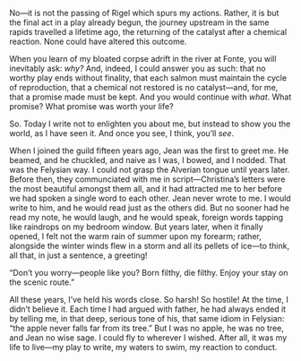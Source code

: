 No—it is not the passing of Rigel which spurs my actions. Rather, it is but the final act in a play already begun, the journey upstream in the same rapids travelled a lifetime ago, the returning of the catalyst after a chemical reaction. None could have altered this outcome.

When you learn of my bloated corpse adrift in the river at Fonte, you will inevitably ask: *why?* And, indeed, I could answer you as such: that no worthy play ends without finality, that each salmon must maintain the cycle of reproduction, that a chemical not restored is no catalyst—and, for me, that a promise made must be kept. And you would continue with *what*. What promise? What promise was worth your life?

So. Today I write not to enlighten you about me, but instead to show you the world, as I have seen it. And once you see, I think, you’ll *see*.

When I joined the guild fifteen years ago, Jean was the first to greet me. He beamed, and he chuckled, and naive as I was, I bowed, and I nodded. That was the Felysian way. I could not grasp the Alverian tongue until years later. Before then, they communciated with me in script—Christina’s letters were the most beautiful amongst them all, and it had attracted me to her before we had spoken a single word to each other. Jean never wrote to me. I would write to him, and he would read just as the others did. But no sooner had he read my note, he would laugh, and he would speak, foreign words tapping like raindrops on my bedroom window. But years later, when it finally opened, I felt not the warm rain of summer upon my forearm; rather, alongside the winter winds flew in a storm and all its pellets of ice—to think, all that, in just a sentence, a greeting!

“Don’t you worry—people like you? Born filthy, die filthy. Enjoy your stay on the scenic route.”

All these years, I’ve held his words close. So harsh! So hostile! At the time, I didn’t believe it. Each time I had argued with father, he had always ended it by telling me, in that deep, serious tone of his, that same idiom in Felysian: “the apple never falls far from its tree.” But I was no apple, he was no tree, and Jean no wise sage. I could fly to wherever I wished. After all, it was my life to live—my play to write, my waters to swim, my reaction to conduct.


